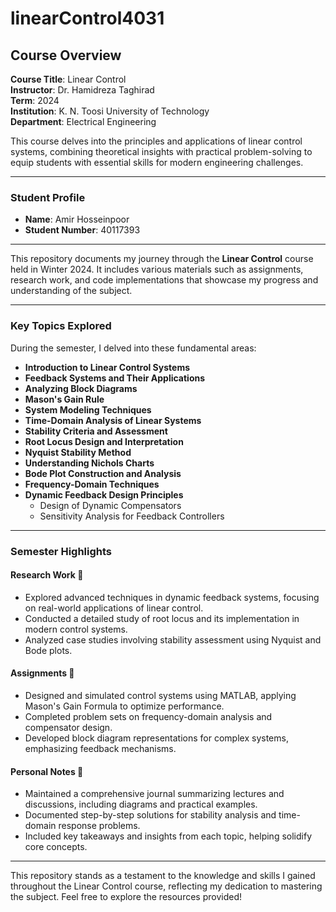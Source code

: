 # linearControl4031

## Course Overview

**Course Title**: Linear Control\
**Instructor**: Dr. Hamidreza Taghirad\
**Term**: 2024\
**Institution**: K. N. Toosi University of Technology\
**Department**: Electrical Engineering

This course delves into the principles and applications of linear control systems, combining theoretical insights with practical problem-solving to equip students with essential skills for modern engineering challenges.

---

### Student Profile

- **Name**: Amir Hosseinpoor
- **Student Number**: 40117393

---

This repository documents my journey through the **Linear Control** course held in Winter 2024. It includes various materials such as assignments, research work, and code implementations that showcase my progress and understanding of the subject.

---

### Key Topics Explored

During the semester, I delved into these fundamental areas:

- **Introduction to Linear Control Systems**
- **Feedback Systems and Their Applications**
- **Analyzing Block Diagrams**
- **Mason's Gain Rule**
- **System Modeling Techniques**
- **Time-Domain Analysis of Linear Systems**
- **Stability Criteria and Assessment**
- **Root Locus Design and Interpretation**
- **Nyquist Stability Method**
- **Understanding Nichols Charts**
- **Bode Plot Construction and Analysis**
- **Frequency-Domain Techniques**
- **Dynamic Feedback Design Principles**
  - Design of Dynamic Compensators
  - Sensitivity Analysis for Feedback Controllers

---

### Semester Highlights

#### Research Work 📘

- Explored advanced techniques in dynamic feedback systems, focusing on real-world applications of linear control.
- Conducted a detailed study of root locus and its implementation in modern control systems.
- Analyzed case studies involving stability assessment using Nyquist and Bode plots.

#### Assignments 📝

- Designed and simulated control systems using MATLAB, applying Mason's Gain Formula to optimize performance.
- Completed problem sets on frequency-domain analysis and compensator design.
- Developed block diagram representations for complex systems, emphasizing feedback mechanisms.

#### Personal Notes 📒

- Maintained a comprehensive journal summarizing lectures and discussions, including diagrams and practical examples.
- Documented step-by-step solutions for stability analysis and time-domain response problems.
- Included key takeaways and insights from each topic, helping solidify core concepts.

---

This repository stands as a testament to the knowledge and skills I gained throughout the Linear Control course, reflecting my dedication to mastering the subject. Feel free to explore the resources provided!

